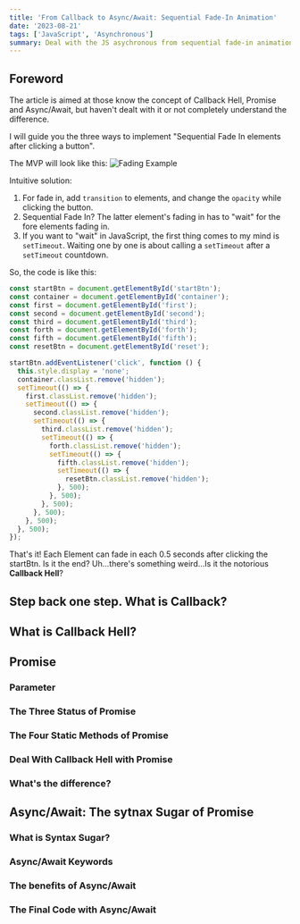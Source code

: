```yaml
---
title: 'From Callback to Async/Await: Sequential Fade-In Animation'
date: '2023-08-21'
tags: ['JavaScript', 'Asynchronous']
summary: Deal with the JS asychronous from sequential fade-in animation. Step by step refactor the code from Callback, Promise to Async/Await, providing cleaner and more maintainable code.
---
```


## Foreword

The article is aimed at those know the concept of Callback Hell, Promise and Async/Await, but haven't dealt with it or not completely understand the difference.

I will guide you the three ways to implement "Sequential Fade In elements after clicking a button".

The MVP will look like this:
![Fading Example](/blog/from-callback-to-async/fading-example.gif)

Intuitive solution:

1. For fade in, add `transition` to elements, and change the `opacity` while clicking the button.
2. Sequential Fade In? The latter element's fading in has to "wait" for the fore elements fading in.
3. If you want to "wait" in JavaScript, the first thing comes to my mind is `setTimeout`. Waiting one by one is about calling a `setTimeout` after a `setTimeout` countdown.

So, the code is like this:

```javascript
const startBtn = document.getElementById('startBtn');
const container = document.getElementById('container');
const first = document.getElementById('first');
const second = document.getElementById('second');
const third = document.getElementById('third');
const forth = document.getElementById('forth');
const fifth = document.getElementById('fifth');
const resetBtn = document.getElementById('reset');

startBtn.addEventListener('click', function () {
  this.style.display = 'none';
  container.classList.remove('hidden');
  setTimeout(() => {
    first.classList.remove('hidden');
    setTimeout(() => {
      second.classList.remove('hidden');
      setTimeout(() => {
        third.classList.remove('hidden');
        setTimeout(() => {
          forth.classList.remove('hidden');
          setTimeout(() => {
            fifth.classList.remove('hidden');
            setTimeout(() => {
              resetBtn.classList.remove('hidden');
            }, 500);
          }, 500);
        }, 500);
      }, 500);
    }, 500);
  }, 500);
});
```

That's it! Each Element can fade in each 0.5 seconds after clicking the startBtn.
Is it the end?
Uh...there's something weird...Is it the notorious **Callback Hell**?

## Step back one step. What is Callback?

## What is Callback Hell?

## Promise

### Parameter

### The Three Status of Promise

### The Four Static Methods of Promise

### Deal With Callback Hell with Promise

### What's the difference?

## Async/Await: The sytnax Sugar of Promise

### What is Syntax Sugar?

### Async/Await Keywords

### The benefits of Async/Await

### The Final Code with Async/Await

